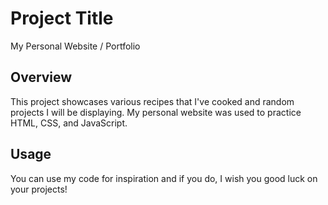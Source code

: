 # Project Title
My Personal Website / Portfolio

## Overview
This project showcases various recipes that I've cooked and random projects I will be displaying.
My personal website was used to practice HTML, CSS, and JavaScript.

## Usage
You can use my code for inspiration and if you do, I wish you good luck on your projects!
